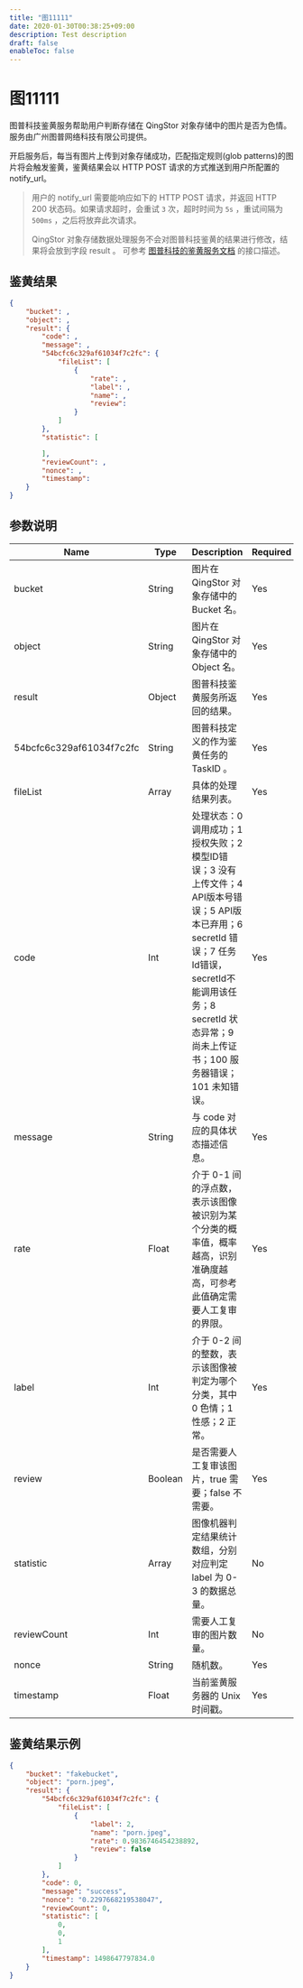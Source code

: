 ```yaml
---
title: "图11111"
date: 2020-01-30T00:38:25+09:00
description: Test description
draft: false
enableToc: false
---
```


# 图11111

图普科技鉴黄服务帮助用户判断存储在 QingStor 对象存储中的图片是否为色情。 服务由广州图普网络科技有限公司提供。

开启服务后，每当有图片上传到对象存储成功，匹配指定规则(glob patterns)的图片将会触发鉴黄，鉴黄结果会以 HTTP POST 请求的方式推送到用户所配置的 notify_url。

> 用户的 notify_url 需要能响应如下的 HTTP POST 请求，并返回 HTTP 200 状态码。如果请求超时，会重试 `3` 次，超时时间为 `5s` ，重试间隔为 `500ms` ，之后将放弃此次请求。
>
> QingStor 对象存储数据处理服务不会对图普科技鉴黄的结果进行修改，结果将会放到字段 result 。 可参考 [图普科技的鉴黄服务文档](https://www.tuputech.com/api/response#image) 的接口描述。

## 鉴黄结果

```json
{
    "bucket": ,
    "object": ,
    "result": {
        "code": ,
        "message": ,
        "54bcfc6c329af61034f7c2fc": {
            "fileList": [
                {
                    "rate": ,
                    "label": ,
                    "name": ,
                    "review":
                }
            ]
        },
        "statistic": [

        ],
        "reviewCount": ,
        "nonce": ,
        "timestamp":
    }
}
```

## 参数说明

| Name | Type | Description | Required |
| --- | --- | --- | --- |
| bucket | String | 图片在 QingStor 对象存储中的 Bucket 名。 | Yes |
| object | String | 图片在 QingStor 对象存储中的 Object 名。 | Yes |
| result | Object | 图普科技鉴黄服务所返回的结果。 | Yes |
| 54bcfc6c329af61034f7c2fc | String | 图普科技定义的作为鉴黄任务的 TaskID 。 | Yes |
| fileList | Array | 具体的处理结果列表。 | Yes |
| code | Int | 处理状态：0 调用成功；1 授权失败；2 模型ID错误；3 没有上传文件；4 API版本号错误；5 API版本已弃用；6 secretId 错误；7 任务Id错误，secretId不能调用该任务；8 secretId 状态异常；9 尚未上传证书；100 服务器错误；101 未知错误。 | Yes |
| message | String | 与 code 对应的具体状态描述信息。 | Yes |
| rate | Float | 介于 0-1 间的浮点数，表示该图像被识别为某个分类的概率值，概率越高，识别准确度越高，可参考此值确定需要人工复审的界限。 | Yes |
| label | Int | 介于 0-2 间的整数，表示该图像被判定为哪个分类，其中 0 色情；1 性感；2 正常。 | Yes |
| review | Boolean | 是否需要人工复审该图片，true 需要；false 不需要。 | Yes |
| statistic | Array | 图像机器判定结果统计数组，分别对应判定 label 为 0-3 的数据总量。 | No |
| reviewCount | Int | 需要人工复审的图片数量。 | No |
| nonce | String | 随机数。 | Yes |
| timestamp | Float | 当前鉴黄服务器的 Unix 时间戳。 | Yes |

## 鉴黄结果示例

```json
{
    "bucket": "fakebucket",
    "object": "porn.jpeg",
    "result": {
        "54bcfc6c329af61034f7c2fc": {
            "fileList": [
                {
                    "label": 2,
                    "name": "porn.jpeg",
                    "rate": 0.9836746454238892,
                    "review": false
                }
            ]
        },
        "code": 0,
        "message": "success",
        "nonce": "0.2297668219538047",
        "reviewCount": 0,
        "statistic": [
            0,
            0,
            1
        ],
        "timestamp": 1498647797834.0
    }
}
```
